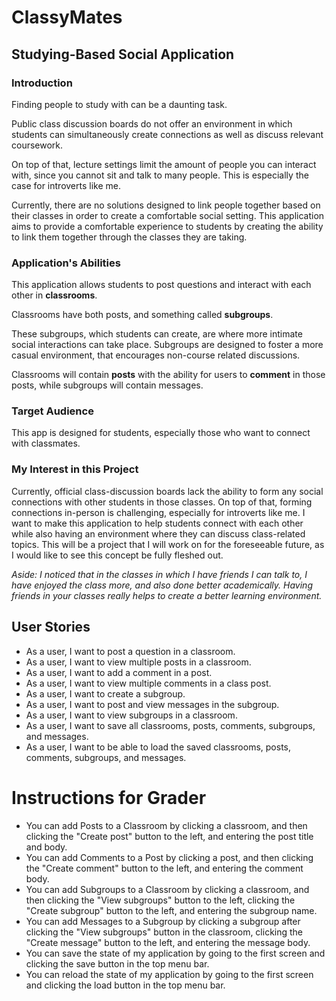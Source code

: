 # ClassyMates
## Studying-Based Social Application

### Introduction

Finding people to study with can be a daunting task. 

Public class discussion boards do not offer an environment in which students can simultaneously create connections as
well as discuss relevant coursework. 

On top of that, lecture settings limit the amount of people you can interact with, since you cannot sit and talk to
many people. This is especially the case for introverts like me.

Currently, there are no solutions designed to link people together based on their classes in order
to create a comfortable social setting. This application aims to provide a comfortable experience to students by
creating the ability to link them together through the classes they are taking.

### Application's Abilities

This application allows students to post questions and interact with each other in **classrooms**.

Classrooms have both posts, and something called **subgroups**.

These subgroups, which students can create, are where more intimate social interactions can 
take place. Subgroups are designed to foster a more casual environment, that encourages non-course related discussions.

Classrooms will contain **posts** with the ability for users to **comment** in those posts, 
while subgroups will contain messages.

### Target Audience

This app is designed for students, especially those who want to connect with classmates.

### My Interest in this Project

Currently, official class-discussion boards lack the ability to form any social connections with other students in
those classes. On top of that, forming connections in-person is challenging, especially for introverts like me. I want
to make this application to help students connect with each other while also having an environment where they can
discuss class-related topics. This will be a project that I will work on for the foreseeable future, as I would
like to see this concept be fully fleshed out.

*Aside: I noticed that in the classes in which I have friends I can talk to, I have enjoyed the class more, and also
done better academically. Having friends in your classes really helps to create a better learning environment.*

## User Stories

* As a user, I want to post a question in a classroom.
* As a user, I want to view multiple posts in a classroom.
* As a user, I want to add a comment in a post.
* As a user, I want to view multiple comments in a class post.
* As a user, I want to create a subgroup.
* As a user, I want to post and view messages in the subgroup.
* As a user, I want to view subgroups in a classroom.
* As a user, I want to save all classrooms, posts, comments, subgroups, and messages.
* As a user, I want to be able to load the saved classrooms, posts, comments, subgroups, and messages.

# Instructions for Grader

- You can add Posts to a Classroom by clicking a classroom, and then
  clicking the "Create post" button to the left, and entering the post title and body.
- You can add Comments to a Post by clicking a post, and then
  clicking the "Create comment" button to the left, and entering the comment body.
- You can add Subgroups to a Classroom by clicking a classroom, and then
  clicking the "View subgroups" button to the left, clicking the "Create subgroup" button to the left,
  and entering the subgroup name.
- You can add Messages to a Subgroup by clicking a subgroup after clicking the "View subgroups" button in the
  classroom, clicking the "Create message" button to the left, and entering the message body.
- You can save the state of my application by going to the first screen and clicking the save button in the 
  top menu bar.
- You can reload the state of my application by going to the first screen and clicking the load button in the
  top menu bar.